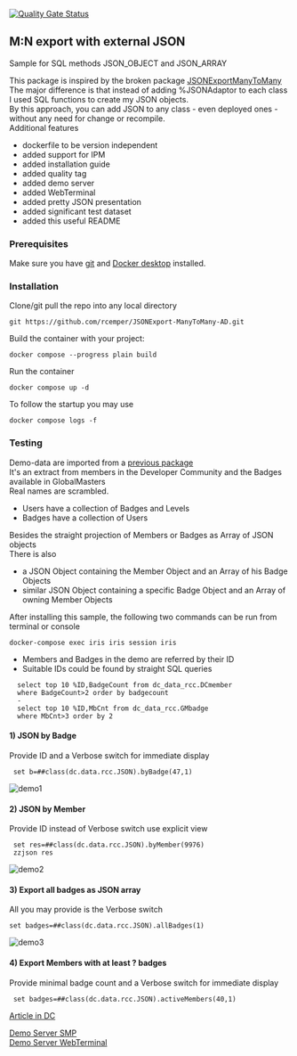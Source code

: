 [![Quality Gate Status](https://community.objectscriptquality.com/api/project_badges/measure?project=intersystems_iris_community%2FM-N-external-JSON&metric=alert_status)](https://community.objectscriptquality.com/dashboard?id=intersystems_iris_community%2FM-N-external-JSON)

## M:N export with external JSON
Sample for SQL methods JSON_OBJECT and JSON_ARRAY

This package is inspired by the broken package [JSONExportManyToMany](https://openexchange.intersystems.com/package/JSONExportManyToMany)    
The major difference is that instead of adding %JSONAdaptor to each class   
I used SQL functions to create my JSON objects.   
By this approach, you can add JSON to any class - even deployed ones -   
without any need for change or recompile.   
Additional features    
- dockerfile to be version independent   
- added support for IPM  
- added installation guide   
- added quality tag  
- added demo server  
- added WebTerminal  
- added pretty JSON presentation    
- added significant test dataset    
- added this useful README     

### Prerequisites    
Make sure you have [git](https://git-scm.com/book/en/v2/Getting-Started-Installing-Git) and [Docker desktop](https://www.docker.com/products/docker-desktop) installed.    
### Installation   
Clone/git pull the repo into any local directory  

````    
git https://github.com/rcemper/JSONExport-ManyToMany-AD.git
````    
   
Build the container with your project:   

````
docker compose --progress plain build
````

Run the container

 ````
docker compose up -d
````
To follow the startup you may use

````
docker compose logs -f
````
### Testing 

Demo-data are imported from a [previous package](https://github.com/rcemper/Dataset-Lightweight-M-N)    
It's an extract from members in the Developer Community and the Badges available in GlobalMasters  
Real names are scrambled. 
- Users have a collection of Badges and Levels    
- Badges have a collection of Users
        
Besides the straight projection of Members or Badges as Array of JSON objects    
There is also
- a JSON Object containing the Member Object and an Array of his Badge Objects    
- similar JSON Object containing a specific Badge Object and an Array of owning Member Objects
 
After installing this sample, the following two commands can be run from terminal or console

````
docker-compose exec iris iris session iris    
````
- Members and Badges in the demo are referred by their ID
- Suitable IDs could be found by straight SQL queries
````
  select top 10 %ID,BadgeCount from dc_data_rcc.DCmember  
  where BadgeCount>2 order by badgecount
  -
  select top 10 %ID,MbCnt from dc_data_rcc.GMbadge
  where MbCnt>3 order by 2
````

#### 1) JSON by Badge      
Provide ID and a Verbose switch for immediate display  
````
 set b=##class(dc.data.rcc.JSON).byBadge(47,1)
````
  ![demo1](https://github.com/rcemper/M-N-external-JSON/assets/31236645/5a0c61df-9c3c-44d3-9714-98555df14361)

#### 2) JSON by Member
Provide ID instead of Verbose switch use explicit view  
````
 set res=##class(dc.data.rcc.JSON).byMember(9976)
 zzjson res
````
![demo2](https://github.com/rcemper/M-N-external-JSON/assets/31236645/a5862782-be3a-40d4-92eb-bf4a2dc425c5)

#### 3) Export all badges as JSON array      
All you may provide is the Verbose switch  
````
set badges=##class(dc.data.rcc.JSON).allBadges(1)
````
![demo3](https://github.com/rcemper/M-N-external-JSON/assets/31236645/5f673ebb-ff9c-48e6-bc82-c3c590443866)

#### 4) Export Members with at least ? badges   
Provide minimal badge count and a Verbose switch for immediate display  
````
 set badges=##class(dc.data.rcc.JSON).activeMembers(40,1)
````

[Article in DC](https://community.intersystems.com/post/create-json-objects-and-arrays-sql)

[Demo Server SMP](https://m-n-json.demo.community.intersystems.com/csp/sys/UtilHome.csp)    
[Demo Server WebTerminal](https://m-n-json.demo.community.intersystems.com/terminal/)   
